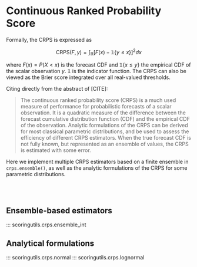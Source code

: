 # Continuous Ranked Probability Score

Formally, the CRPS is expressed as

$$\text{CRPS}(F, y) = \int_{\mathbb{R}}[F(x)-\mathbb{1}\{y \le x\}]^2 dx$$

where $F(x) = P(X<x)$ is the forecast CDF and $\mathbb{1}\{x \le y\}$ the empirical CDF
of the scalar observation $y$. $\mathbb{1}$ is the indicator function. The CRPS can
also be viewed as the Brier score integrated over all real-valued thresholds.


Citing directly from the abstract of [CITE]:
> The continuous ranked probability score (CRPS) is a much used measure
of performance for probabilistic forecasts of a scalar observation. It is a quadratic
measure of the difference between the forecast cumulative distribution function (CDF)
and the empirical CDF of the observation. Analytic formulations of the CRPS can be
derived for most classical parametric distributions, and be used to assess the efficiency
of different CRPS estimators. When the true forecast CDF is not fully known, but
represented as an ensemble of values, the CRPS is estimated with some error.

Here we implement multiple CRPS estimators based on a finite ensemble in `crps.ensemble()`,
as well as the analytic formulations of the CRPS for some parametric distributions.

<br/><br/>

## Ensemble-based estimators
::: scoringutils.crps.ensemble_int

## Analytical formulations
::: scoringutils.crps.normal
::: scoringutils.crps.lognormal
